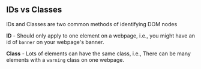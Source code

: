 ## IDs vs Classes

IDs and Classes are two common methods of identifying DOM nodes

**ID** - Should only apply to one element on a webpage, i.e., you might have an id of `banner` on your webpage's banner.

**Class** - Lots of elements can have the same class, i.e., There can be many elements with a `warning` class on one webpage.